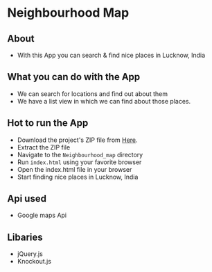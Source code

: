 Neighbourhood Map
===================================

## About
* With this App you can search & find nice places in Lucknow, India


## What you can do with the App
* We can search for locations and find out about them
* We have a list view in which we can find about those places.

## Hot to run the App
* Download the project's ZIP file from [Here](https://github.com/rambo255/Neighbourhood_map).
* Extract the ZIP file
* Navigate to the `Neighbourhood_map` directory
* Run `index.html` using your favorite browser
* Open the index.html file in your browser
* Start finding nice places in Lucknow, India

## Api used
* Google maps Api

## Libaries
* jQuery.js
* Knockout.js
